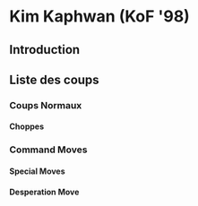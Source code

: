 # Kim Kaphwan (KoF '98)

## Introduction

## Liste des coups

### Coups Normaux

#### Choppes

### Command Moves

#### Special Moves

#### Desperation Move
